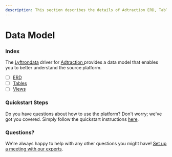 ```yaml
---
description: This section describes the details of Adtraction ERD, Tables, and Views.
---
```


# Data Model

### Index

The  [Lyftrondata](https://www.lyftrondata.com/) driver for [Adtraction](https://www.lyftrondata.com/integration/adtraction/)[ ](https://www.lyftrondata.com/integration/adtraction/)provides a data model that enables you to better understand the source platform.

* [ ] [ERD](../../../marketing-analytics/adtraction/data-model/erd.md)
* [ ] [Tables](../../../marketing-analytics/adtraction/data-model/tables.md)
* [ ] [Views](../../../marketing-analytics/adtraction/data-model/views.md)

### Quickstart Steps

Do you have questions about how to use the platform? Don't worry; we've got you covered. Simply follow the quickstart instructions [here](../../../../quickstart-steps.md).

### Questions? <a href="#questions" id="questions"></a>

We're always happy to help with any other questions you might have! [Set up a meeting with our experts](https://www.lyftrondata.com/book-a-meeting/).

